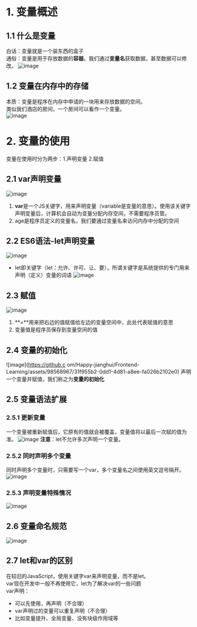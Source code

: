 # 1. 变量概述
## 1.1 什么是变量
白话：变量就是一个装东西的盒子  
通俗：变量是用于存放数据的**容器**。我们通过**变量名**获取数据，甚至数据可以修改。
![image](https://github.com/Happy-jianghui/Frontend-Learning/assets/98568967/736c9086-b7e4-4ae2-a116-d85bcda56dff)

## 1.2 变量在内存中的存储
本质：变量是程序在内存中申请的一块用来存放数据的空间。  
类似我们酒店的房间，一个房间可以看作一个变量。  
![image](https://github.com/Happy-jianghui/Frontend-Learning/assets/98568967/fa465afa-2d2d-4e05-b0ef-34fd04ee5ab4)

# 2. 变量的使用
变量在使用时分为两步：1.声明变量 2.赋值

## 2.1 var声明变量
![image](https://github.com/Happy-jianghui/Frontend-Learning/assets/98568967/1177d715-f95d-495f-abf4-e93e82d2b7d7)
 1. **var**是一个JS关键字，用来声明变量（variable是变量的意思）。使用该关键字声明变量后，计算机会自动为变量分配内存空间，不需要程序员管。
 2. age是程序员定义的变量名，我们要通过变量名来访问内存中分配的空间

## 2.2 ES6语法-let声明变量
![image](https://github.com/Happy-jianghui/Frontend-Learning/assets/98568967/fd86d115-b235-4d83-8df0-34c222ffe2e2)
 - let即关键字（let：允许、许可、让、要），所谓关键字是系统提供的专门用来声明（定义）变量的词语
![image](https://github.com/Happy-jianghui/Frontend-Learning/assets/98568967/4d98d802-bb9f-4c74-91eb-8f409c9241b8)

## 2.3 赋值
![image](https://github.com/Happy-jianghui/Frontend-Learning/assets/98568967/babac385-7ca9-4ea3-99c5-387af4fb02ee)
 1. **=**用来把右边的值赋值给左边的变量空间中，此处代表赋值的意思
 2. 变量值是程序员保存到变量空间的值

## 2.4 变量的初始化
![image](https://github.c om/Happy-jianghui/Frontend-Learning/assets/98568967/31f955b2-0dd1-4d81-a8ee-fa026b2102e0)
声明一个变量并赋值，我们称之为**变量的初始化**

## 2.5 变量语法扩展
### 2.5.1 更新变量
一个变量被重新赋值后，它原有的值就会被覆盖，变量值将以最后一次赋的值为准。
![image](https://github.com/Happy-jianghui/Frontend-Learning/assets/98568967/9230448f-7af3-4f8b-9fc5-6fe5d5301534)
**注意**：let不允许多次声明一个变量。

### 2.5.2 同时声明多个变量
同时声明多个变量时，只需要写一个var，多个变量名之间使用英文逗号隔开。
![image](https://github.com/Happy-jianghui/Frontend-Learning/assets/98568967/56420f08-70b9-4184-9ecb-f6c5613f3d59)

### 2.5.3 声明变量特殊情况
![image](https://github.com/Happy-jianghui/Frontend-Learning/assets/98568967/327b0716-4165-46eb-a4ca-eced7ecb2c4e)

## 2.6 变量命名规范
![image](https://github.com/Happy-jianghui/Frontend-Learning/assets/98568967/2ee4650a-af30-483c-9265-7f71abd3ccdc)


## 2.7 let和var的区别
在较旧的JavaScript，使用关键字var来声明变量，而不是let。  
var现在开发中一般不再使用它，let为了解决var的一些问题  
var声明：  
 - 可以先使用，再声明（不合理）
 - var声明过的变量可以重复声明（不合理）
 - 比如变量提升、全局变量、没有块级作用域等













